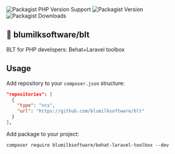 ![Packagist PHP Version Support](https://img.shields.io/packagist/php-v/blumilksoftware/blt?style=for-the-badge) ![Packagist Version](https://img.shields.io/packagist/v/blumilksoftware/blt?style=for-the-badge) ![Packagist Downloads](https://img.shields.io/packagist/dt/blumilksoftware/blt?style=for-the-badge)

## 🍔 blumilksoftware/blt
BLT for PHP developers: Behat+Laravel toolbox

## Usage
Add repository to your `composer.json` structure:
```json
"repositories": [
  {
    "type": "vcs",
    "url": "https://github.com/blumilksoftware/blt"
  }
],
```

Add package to your project:
```
composer require blumilksoftware/behat-laravel-toolbox --dev
```


